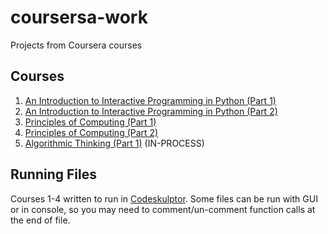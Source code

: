 # coursersa-work
Projects from Coursera courses

## Courses
1. [An Introduction to Interactive Programming in Python (Part 1)](https://www.coursera.org/learn/interactive-python-1/)
2. [An Introduction to Interactive Programming in Python (Part 2)](https://www.coursera.org/learn/interactive-python-2/)
3. [Principles of Computing (Part 1)](https://www.coursera.org/learn/principles-of-computing-1)
4. [Principles of Computing (Part 2)](https://www.coursera.org/learn/principles-of-computing-2)
5. [Algorithmic Thinking (Part 1)](https://www.coursera.org/learn/algorithmic-thinking-1) (IN-PROCESS)

## Running Files
Courses 1-4 written to run in [Codeskulptor](http://www.codeskulptor.org/). Some files can be run with GUI or in console, so you may need to comment/un-comment function calls at the end of file.
